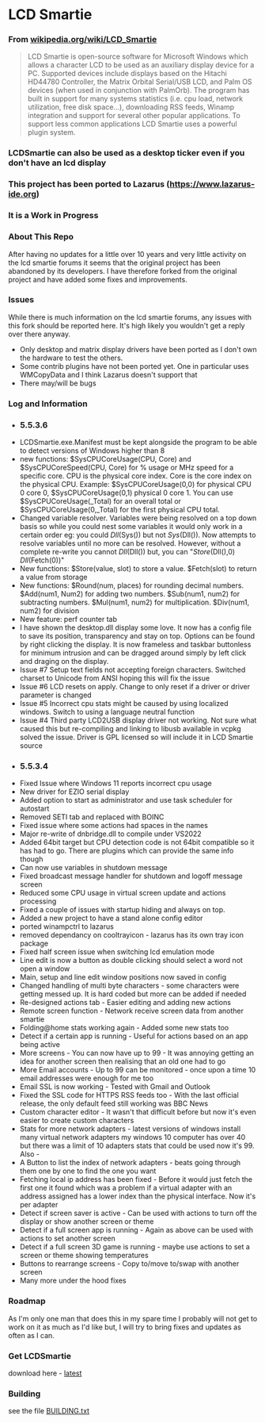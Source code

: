 # LCD Smartie
### From [wikipedia.org/wiki/LCD_Smartie](https://wikipedia.org/wiki/LCD_Smartie)
>LCD Smartie is open-source software for Microsoft Windows which allows a character LCD to be used as an auxiliary display device for a PC.
Supported devices include displays based on the Hitachi HD44780 Controller, the Matrix Orbital Serial/USB LCD, and Palm OS devices (when used in conjunction with PalmOrb).
The program has built in support for many systems statistics (i.e. cpu load, network utilization, free disk space...), downloading RSS feeds, Winamp integration and support for several other popular applications.
To support less common applications LCD Smartie uses a powerful plugin system.

### LCDSmartie can also be used as a desktop ticker even if you don't have an lcd display

### This project has been ported to Lazarus (https://www.lazarus-ide.org)
### It is a Work in Progress

### About This Repo
After having no updates for a little over 10 years and very little activity on the lcd smartie forums it seems that the original project has been abandoned by its developers.
I have therefore forked from the original project and have added some fixes and improvements.

### Issues
While there is much information on the lcd smartie forums, any issues with this fork should be reported here. It's high likely you wouldn't get a reply over there anyway.
- Only desktop and matrix display drivers have been ported as I don't own the hardware to test the others.
- Some contrib plugins have not been ported yet. One in particular uses WMCopyData and I think Lazarus doesn't support that
- There may/will be bugs

### Log and Information
- ### 5.5.3.6
- LCDSmartie.exe.Manifest must be kept alongside the program to be able to detect versions of Windows higher than 8
- new functions: $SysCPUCoreUsage(CPU, Core) and $SysCPUCoreSpeed(CPU, Core) for % usage or MHz speed for a specific core. CPU is the physical core index. Core is the core index on the physical CPU. Example: $SysCPUCoreUsage(0,0) for physical CPU 0 core 0, $SysCPUCoreUsage(0,1) physical 0 core 1. You can use $SysCPUCoreUsage(_Total) for an overall total or $SysCPUCoreUsage(0,_Total) for the first physical CPU total.
- Changed variable resolver. Variables were being resolved on a top down basis so while you could nest some variables it would only work in a certain order eg: you could $Dll($Sys()) but not $Sys($Dll()). Now attempts to resolve variables until no more can be resolved. However, without a complete re-write you cannot $Dll($Dll()) but, you can "$Store($Dll(),0) $Dll($Fetch(0))"
- New functions: $Store(value, slot) to store a value. $Fetch(slot) to return a value from storage
- New functions: $Round(num, places) for rounding decimal numbers. $Add(num1, Num2) for adding two numbers. $Sub(num1, num2) for subtracting numbers. $Mul(num1, num2) for multiplication. $Div(num1, num2) for division
- New feature: perf counter tab
- I have shown the desktop.dll display some love. It now has a config file to save its position, transparency and stay on top. Options can be found by right clicking the display. It is now frameless and taskbar buttonless for minimum intrusion and can be dragged around simply by left click and draging on the display.
- Issue #7 Setup text fields not accepting foreign characters. Switched charset to Unicode from ANSI hoping this will fix the issue
- Issue #6 LCD resets on apply. Change to only reset if a driver or driver parameter is changed
- Issue #5 Incorrect cpu stats might be caused by using localized windows. Switch to using a language neutral function
- Issue #4 Third party LCD2USB display driver not working. Not sure what caused this but re-compiling and linking to libusb available in vcpkg solved the issue. Driver is GPL licensed so will include it in LCD Smartie source
- ### 5.5.3.4
- Fixed Issue where Windows 11 reports incorrect cpu usage
- New driver for EZIO serial display
- Added option to start as administrator and use task scheduler for autostart
- Removed SETI tab and replaced with BOINC
- Fixed issue where some actions had spaces in the names
- Major re-write of dnbridge.dll to compile under VS2022
- Added 64bit target but CPU detection code is not 64bit compatible so it has had to go. There are plugins which can provide the same info though
- Can now use variables in shutdown message
- Fixed broadcast message handler for shutdown and logoff message screen
- Reduced some CPU usage in virtual screen update and actions processing
- Fixed a couple of issues with startup hiding and always on top.
- Added a new project to have a stand alone config editor
- ported winampctrl to lazarus
- removed dependancy on cooltrayicon - lazarus has its own tray icon package
- Fixed half screen issue when switching lcd emulation mode
- Line edit is now a button as double clicking should select a word not open a window
- Main, setup and line edit window positions now saved in config
- Changed handling of multi byte characters - some characters were getting messed up. It is hard coded but more can be added if needed
- Re-designed actions tab - Easier editing and adding new actions
- Remote screen function - Network receive screen data from another smartie
- Folding@home stats working again - Added some new stats too
- Detect if a certain app is running - Useful for actions based on an app being active
- More screens - You can now have up to 99 - It was annoying getting an idea for another screen then realising that an old one had to go
- More Email accounts - Up to 99 can be monitored - once upon a time 10 email addresses were enough for me too
- Email SSL is now working - Tested with Gmail and Outlook
- Fixed the SSL code for HTTPS RSS feeds too - With the last official release, the only default feed still working was BBC News
- Custom character editor - It wasn't that difficult before but now it's even easier to create custom characters
- Stats for more network adapters - latest versions of windows install many virtual network adapters my windows 10 computer has over 40 but there was a limit of 10 adapters stats that could be used now it's 99. Also - 
- A Button to list the index of network adapters - beats going through them one by one to find the one you want
- Fetching local ip address has been fixed - Before it would just fetch the first one it found which was a problem if a virtual adapter with an address assigned has a lower index than the physical interface. Now it's per adapter
- Detect if screen saver is active - Can be used with actions to turn off the display or show another screen or theme
- Detect if a full screen app is running - Again as above can be used with actions to set another screen
- Detect if a full screen 3D game is running - maybe use actions to set a screen or theme showing temperatures
- Buttons to rearrange screens - Copy to/move to/swap with another screen
- Many more under the hood fixes

### Roadmap
As I'm only one man that does this in my spare time I probably will not get to work on it as much as I'd like but, I will try to bring fixes and updates as often as I can.

### Get LCDSmartie
download here - [latest](https://github.com/stokie-ant/lcdsmartie-laz/releases/latest)

### Building
see the file [BUILDING.txt](BUILDING.txt)

